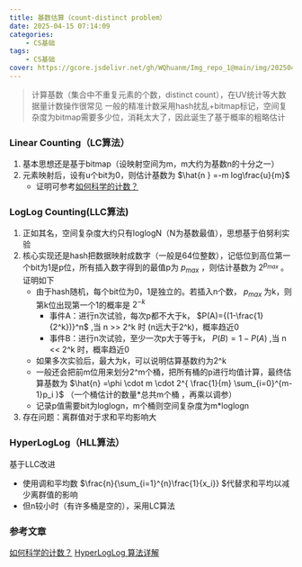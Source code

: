 ```yaml
---
title: 基数估算（count-distinct problem）
date: 2025-04-15 07:14:09
categories: 
    - CS基础
tags: 
    - CS基础
cover: https://gcore.jsdelivr.net/gh/WQhuanm/Img_repo_1@main/img/202504151511118.png
---
```


>计算基数（集合中不重复元素的个数，distinct count），在UV统计等大数据量计数操作很常见
一般的精准计数采用hash扰乱+bitmap标记，空间复杂度为bitmap需要多少位，消耗太大了，因此诞生了基于概率的粗略估计

### Linear Counting（LC算法）
1. 基本思想还是基于bitmap（设映射空间为m，m大约为基数n的十分之一）
1. 元素映射后，设有u个bit为0，则估计基数为 $\hat{n } =-m log\frac{u}{m}$ 
    + 证明可参考[如何科学的计数？](https://bindog.github.io/blog/2015/02/14/cardinality-counting/#linear-counting)

### LogLog Counting(LLC算法)
1. 正如其名，空间复杂度大约只有loglogN（N为基数最值），思想基于伯努利实验
1. 核心实现还是hash把数据映射成数字（一般是64位整数），记低位到高位第一个bit为1是p位，所有插入数字得到的最值p为 $p_{max}$ ，则估计基数为 $2^{ p_{max} }$ 。证明如下
    + 由于hash随机，每个bit位为0，1是独立的。若插入n个数， $p_{max}$ 为k，则第k位出现第一个1的概率是 $2^{-k}$
        + 事件A：进行n次试验，每次p都不大于k， $P(A)={(1-\frac{1}{2^k})}^n$ ,当 n >> 2^k 时 (n远大于2^k)，概率趋近0
        + 事件B：进行n次试验，至少一次p大于等于k， $P(B)=1-P(A)$ ,当 n << 2^k 时，概率趋近0
    + 如果多次实验后，最大为k，可以说明估算基数约为2^k
    + 一般还会把前m位用来划分2^m个桶，把所有桶的p进行均值计算，最终估算基数为 $\hat{n} =\phi \cdot  m \cdot  2^{ \frac{1}{m} \sum_{i=0}^{m-1}p_i }$ （一个桶估计的数量*总共m个桶 ，再乘以调参）
    + 记录p值需要bit为loglogn，m个桶则空间复杂度为m*loglogn
1. 存在问题：离群值对于求和平均影响大

### HyperLogLog（HLL算法）
基于LLC改进
+ 使用调和平均数 $\frac{n}{\sum_{i=1}^{n}\frac{1}{x_i}}  $代替求和平均以减少离群值的影响
+ 但n较小时（有许多桶是空的），采用LC算法



### 参考文章
[如何科学的计数？](https://bindog.github.io/blog/2015/02/14/cardinality-counting/#linear-counting)
[HyperLogLog 算法详解](https://zhuanlan.zhihu.com/p/77289303)
